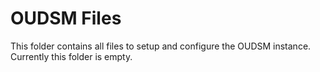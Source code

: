 # OUDSM Files

This folder contains all files to setup and configure the OUDSM instance. Currently this folder is empty.
